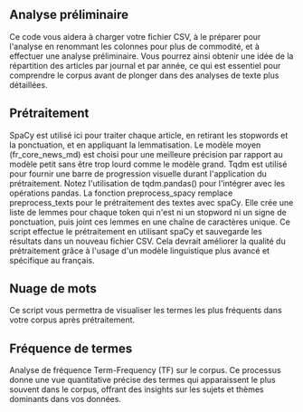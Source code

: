 ## Analyse préliminaire

Ce code vous aidera à charger votre fichier CSV, à le préparer pour l'analyse en renommant les colonnes pour plus de commodité, et à effectuer une analyse préliminaire. Vous pourrez ainsi obtenir une idée de la répartition des articles par journal et par année, ce qui est essentiel pour comprendre le corpus avant de plonger dans des analyses de texte plus détaillées.

## Prétraitement

SpaCy est utilisé ici pour traiter chaque article, en retirant les stopwords et la ponctuation, et en appliquant la lemmatisation. Le modèle moyen (fr_core_news_md) est choisi pour une meilleure précision par rapport au modèle petit sans être trop lourd comme le modèle grand.
Tqdm est utilisé pour fournir une barre de progression visuelle durant l'application du prétraitement. Notez l'utilisation de tqdm.pandas() pour l'intégrer avec les opérations pandas.
La fonction preprocess_spacy remplace preprocess_texts pour le prétraitement des textes avec spaCy. Elle crée une liste de lemmes pour chaque token qui n'est ni un stopword ni un signe de ponctuation, puis joint ces lemmes en une chaîne de caractères unique.
Ce script effectue le prétraitement en utilisant spaCy et sauvegarde les résultats dans un nouveau fichier CSV. Cela devrait améliorer la qualité du prétraitement grâce à l'usage d'un modèle linguistique plus avancé et spécifique au français.

## Nuage de mots

Ce script vous permettra de visualiser les termes les plus fréquents dans votre corpus après prétraitement.

## Fréquence de termes

Analyse de fréquence Term-Frequency (TF) sur le corpus. Ce processus  donne une vue quantitative précise des termes qui apparaissent le plus souvent dans le corpus, offrant des insights sur les sujets et thèmes dominants dans vos données.
